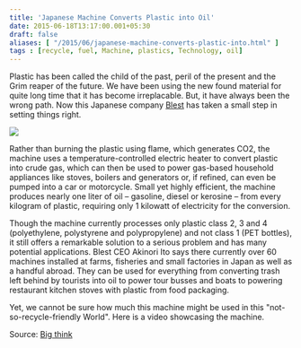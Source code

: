 ```yaml
---
title: 'Japanese Machine Converts Plastic into Oil'
date: 2015-06-18T13:17:00.001+05:30
draft: false
aliases: [ "/2015/06/japanese-machine-converts-plastic-into.html" ]
tags : [recycle, fuel, Machine, plastics, Technology, oil]
---
```


Plastic has been called the child of the past, peril of the present and the Grim reaper of the future. We have been using the new found material for quite long time that it has become irreplacable. But, it have always been the wrong path. Now this Japanese company [Blest](http://www.blest.co.jp/) has taken a small step in setting things right.  

[![](http://www.brainpickings.org/bigthink/plasticoil.png)](http://www.brainpickings.org/bigthink/plasticoil.png)

  
Rather than burning the plastic using flame, which generates CO2, the machine uses a temperature-controlled electric heater to convert plastic into crude gas, which can then be used to power gas-based household appliances like stoves, boilers and generators or, if refined, can even be pumped into a car or motorcycle. Small yet highly efficient, the machine produces nearly one liter of oil – gasoline, diesel or kerosine – from every kilogram of plastic, requiring only 1 kilowatt of electricity for the conversion.  
  
Though the machine currently processes only plastic class 2, 3 and 4 (polyethylene, polystyrene and polypropylene) and not class 1 (PET bottles), it still offers a remarkable solution to a serious problem and has many potential applications. Blest CEO Akinori Ito says there currently over 60 machines installed at farms, fisheries and small factories in Japan as well as a handful abroad. They can be used for everything from converting trash left behind by tourists into oil to power tour busses and boats to powering restaurant kitchen stoves with plastic from food packaging.  
  
Yet, we cannot be sure how much this machine might be used in this "not-so-recycle-friendly World". Here is a video showcasing the machine.  

Source: [Big think](http://bigthink.com/design-for-good/japanese-machine-converts-plastic-to-oil)